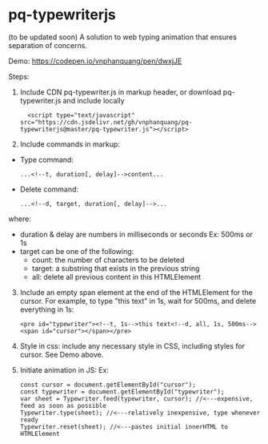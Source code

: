 # pq-typewriterjs
(to be updated soon)
A solution to web typing animation that ensures separation of concerns.

Demo: https://codepen.io/vnphanquang/pen/dwxjJE

Steps:
1. Include CDN pq-typewriter.js in markup header, or download pq-typewriter.js and include locally

         <script type="text/javascript" src="https://cdn.jsdelivr.net/gh/vnphanquang/pq-typewriterjs@master/pq-typewriter.js"></script>

2. Include commands in markup:
- Type command:

      ...<!--t, duration[, delay]-->content...
- Delete command:

      ...<!--d, target, duration[, delay]-->...

where: 
- duration & delay are numbers in milliseconds or seconds
Ex: 500ms or 1s
- target can be one of the following:
   - count: the number of characters to be deleted
   - target: a substring that exists in the previous string
   - all: delete all previous content in this HTMLElement

3. Include an empty span element at the end of the HTMLElement for the cursor. For example, to type "this text" in 1s, wait for 500ms, and delete everything in 1s:

       <pre id="typewriter"><!--t, 1s-->this text<!--d, all, 1s, 500ms--><span id="cursor"></span></pre> 
   

4. Style in css: include any necessary style in CSS, including styles for cursor. See Demo above.

5. Initiate animation in JS:
   Ex: 
   
       const cursor = document.getElementById("cursor");
       const typewriter = document.getElementById("typewriter");
       var sheet = Typewriter.feed(typewriter, cursor); //<---expensive, feed as soon as possible
       Typewriter.type(sheet); //<---relatively inexpensive, type whenever ready
       Typewriter.reset(sheet); //<---pastes initial innerHTML to HTMLElement


